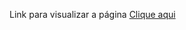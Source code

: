 
Link para visualizar a página
<a href="https://cristhianmichels.github.io/Landing-Page">Clique aqui</a>
